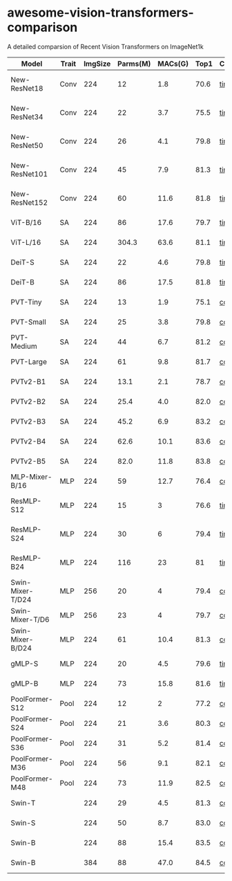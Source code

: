 # awesome-vision-transformers-comparison
A detailed comparsion of Recent Vision Transformers on ImageNet1k

| Model | Trait | ImgSize | Parms(M) | MACs(G) | Top1 | Code | Publish |
|--------------------------|-------|---------|--------------|-------------|-------------|---------------------------------------|----------------|
| New-ResNet18 |Conv | 224 | 12 | 1.8 | 70.6 | [timm](https://github.com/rwightman/pytorch-image-models) | [2021 Oct arXiv](https://arxiv.org/abs/2110.00476) |
| New-ResNet34 |Conv | 224 | 22 | 3.7 | 75.5 | [timm](https://github.com/rwightman/pytorch-image-models) | [2021 Oct arXiv](https://arxiv.org/abs/2110.00476) |
| New-ResNet50 | Conv| 224 | 26 | 4.1 | 79.8 | [timm](https://github.com/rwightman/pytorch-image-models) | [2021 Oct arXiv](https://arxiv.org/abs/2110.00476) |
| New-ResNet101 |Conv | 224 | 45 | 7.9 | 81.3 | [timm](https://github.com/rwightman/pytorch-image-models) | [2021 Oct arXiv](https://arxiv.org/abs/2110.00476) |
| New-ResNet152 | Conv| 224 | 60 | 11.6 | 81.8 | [timm](https://github.com/rwightman/pytorch-image-models) | [2021 Oct arXiv](https://arxiv.org/abs/2110.00476) |
| ViT-B/16 | SA| 224 | 86 | 17.6 | 79.7 | [timm](https://github.com/rwightman/pytorch-image-models) | [2021 ICLR](https://openreview.net/pdf?id=YicbFdNTTy)|
| ViT-L/16 |SA | 224 | 304.3 | 63.6 | 81.1 | [timm](https://github.com/rwightman/pytorch-image-models) | [2021 ICLR](https://openreview.net/pdf?id=YicbFdNTTy)|
| DeiT-S |SA | 224 | 22 | 4.6 | 79.8 | [timm](https://github.com/rwightman/pytorch-image-models) | [2021 ICML](https://arxiv.org/abs/2012.12877)|
| DeiT-B | SA| 224 | 86 | 17.5 | 81.8 | [timm](https://github.com/rwightman/pytorch-image-models) | [2021 ICML](https://arxiv.org/abs/2012.12877)|
| PVT-Tiny |SA | 224 | 13 | 1.9 | 75.1 | [code](https://github.com/whai362/PVT)| [2021 ICCV](https://arxiv.org/pdf/2102.12122.pdf) |
| PVT-Small | SA| 224 | 25 | 3.8 | 79.8 | [code](https://github.com/whai362/PVT)|[2021 ICCV](https://arxiv.org/pdf/2102.12122.pdf) |
| PVT-Medium |SA | 224 | 44 | 6.7 | 81.2 |[code](https://github.com/whai362/PVT) |[2021 ICCV](https://arxiv.org/pdf/2102.12122.pdf) |
| PVT-Large | SA | 224 | 61 | 9.8 | 81.7 |[code](https://github.com/whai362/PVT) |[2021 ICCV](https://arxiv.org/pdf/2102.12122.pdf)|
| PVTv2-B1 | SA | 224 | 13.1  | 2.1  | 78.7 |[code](https://github.com/whai362/PVT) |[2022 CVM](https://link.springer.com/article/10.1007/s41095-022-0274-8)|
| PVTv2-B2 | SA | 224 | 25.4 | 4.0  | 82.0 |[code](https://github.com/whai362/PVT) |[2022 CVM](https://link.springer.com/article/10.1007/s41095-022-0274-8)|
| PVTv2-B3 | SA | 224 | 45.2 | 6.9 | 83.2 | [code](https://github.com/whai362/PVT) |[2022 CVM](https://link.springer.com/article/10.1007/s41095-022-0274-8)|
| PVTv2-B4 | SA | 224 | 62.6 | 10.1 | 83.6 |[code](https://github.com/whai362/PVT) |[2022 CVM](https://link.springer.com/article/10.1007/s41095-022-0274-8)|
| PVTv2-B5 | SA | 224 | 82.0 | 11.8 | 83.8 |[code](https://github.com/whai362/PVT) |[2022 CVM](https://link.springer.com/article/10.1007/s41095-022-0274-8)|
| MLP-Mixer-B/16 |MLP | 224 | 59 | 12.7 | 76.4 | [code](https://github.com/google-research/vision_transformer)| [2021 NIPS] |
| ResMLP-S12 | MLP| 224 | 15 | 3 | 76.6 |[timm](https://github.com/rwightman/pytorch-image-models) | [2021 May arXiv](https://arxiv.org/pdf/2105.03404.pdf) |
| ResMLP-S24 |MLP | 224 | 30 | 6 | 79.4 |[timm](https://github.com/rwightman/pytorch-image-models) |[2021 May arXiv](https://arxiv.org/pdf/2105.03404.pdf)  |
| ResMLP-B24 |MLP | 224 | 116 | 23 | 81 |[timm](https://github.com/rwightman/pytorch-image-models) |[2021 May arXiv](https://arxiv.org/pdf/2105.03404.pdf)  |
| Swin-Mixer-T/D24 |MLP | 256 | 20 | 4 | 79.4 |[code](https://github.com/microsoft/Swin-Transformer)  | [2021 ICCV](https://arxiv.org/pdf/2103.14030.pdf)|
| Swin-Mixer-T/D6 | MLP| 256 | 23 | 4 | 79.7 |[code](https://github.com/microsoft/Swin-Transformer)  | [2021 ICCV](https://arxiv.org/pdf/2103.14030.pdf)|
| Swin-Mixer-B/D24 |MLP | 224 | 61 | 10.4 | 81.3 |[code](https://github.com/microsoft/Swin-Transformer)  |[2021 ICCV](https://arxiv.org/pdf/2103.14030.pdf) |
| gMLP-S | MLP | 224 | 20 | 4.5 | 79.6 | [timm](https://github.com/rwightman/pytorch-image-models) | [2021 NIPS](https://proceedings.neurips.cc/paper/2021/file/4cc05b35c2f937c5bd9e7d41d3686fff-Paper.pdf) |
| gMLP-B | MLP | 224 | 73 | 15.8 |81.6 | [timm](https://github.com/rwightman/pytorch-image-models)| [2021 NIPS](https://proceedings.neurips.cc/paper/2021/file/4cc05b35c2f937c5bd9e7d41d3686fff-Paper.pdf) |
| PoolFormer-S12 | Pool | 224 | 12 | 2 | 77.2 | [code](https://github.com/sail-sg/poolformer) | [2022 CVPR](https://arxiv.org/abs/2111.11418) |
| PoolFormer-S24 | Pool | 224 | 21 | 3.6 | 80.3 | [code](https://github.com/sail-sg/poolformer) | [2022 CVPR](https://arxiv.org/abs/2111.11418) |
| PoolFormer-S36 | Pool | 224 | 31 | 5.2 | 81.4 | [code](https://github.com/sail-sg/poolformer) | [2022 CVPR](https://arxiv.org/abs/2111.11418) |
| PoolFormer-M36 | Pool | 224 | 56 | 9.1 | 82.1 | [code](https://github.com/sail-sg/poolformer) | [2022 CVPR](https://arxiv.org/abs/2111.11418) |
| PoolFormer-M48 | Pool | 224 | 73 | 11.9 | 82.5 | [code](https://github.com/sail-sg/poolformer) | [2022 CVPR](https://arxiv.org/abs/2111.11418) |
| Swin-T | | 224 | 29 | 4.5 | 81.3|[code](https://github.com/microsoft/Swin-Transformer)  |[2021 ICCV](https://arxiv.org/pdf/2103.14030.pdf) |
| Swin-S| | 224 | 50|  8.7 | 83.0| [code](https://github.com/microsoft/Swin-Transformer) | [2021 ICCV](https://arxiv.org/pdf/2103.14030.pdf)|
| Swin-B| | 224 | 88|  15.4 | 83.5|[code](https://github.com/microsoft/Swin-Transformer)  |[2021 ICCV](https://arxiv.org/pdf/2103.14030.pdf) |
| Swin-B| | 384 | 88|  47.0 | 84.5| [code](https://github.com/microsoft/Swin-Transformer) |[2021 ICCV](https://arxiv.org/pdf/2103.14030.pdf) |
